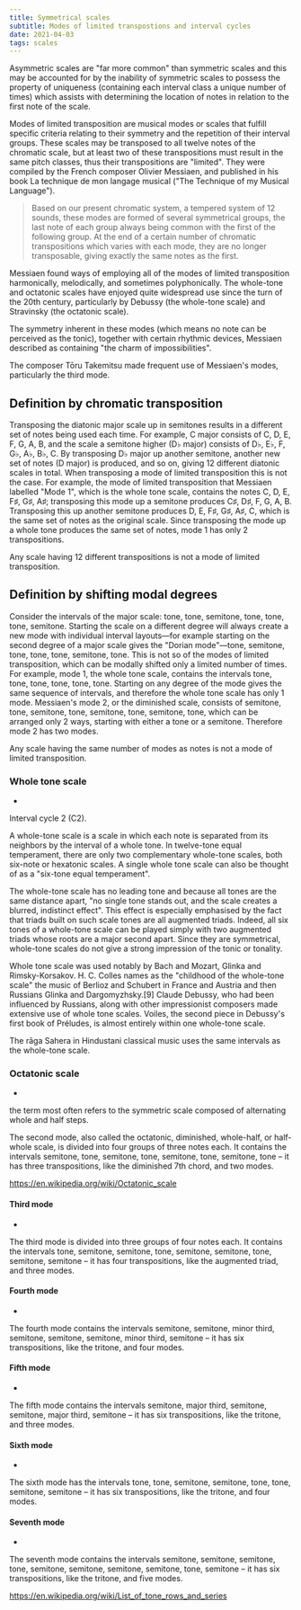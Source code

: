 ```yaml
---
title: Symmetrical scales
subtitle: Modes of limited transpostions and interval cycles
date: 2021-04-03
tags: scales
---
```


Asymmetric scales are "far more common" than symmetric scales and this may be accounted for by the inability of symmetric scales to possess the property of uniqueness (containing each interval class a unique number of times) which assists with determining the location of notes in relation to the first note of the scale.

Modes of limited transposition are musical modes or scales that fulfill specific criteria relating to their symmetry and the repetition of their interval groups. These scales may be transposed to all twelve notes of the chromatic scale, but at least two of these transpositions must result in the same pitch classes, thus their transpositions are "limited". They were compiled by the French composer Olivier Messiaen, and published in his book La technique de mon langage musical ("The Technique of my Musical Language"). 


>Based on our present chromatic system, a tempered system of 12 sounds, these modes are formed of several symmetrical groups, the last note of each group always being common with the first of the following group. At the end of a certain number of chromatic transpositions which varies with each mode, they are no longer transposable, giving exactly the same notes as the first.

Messiaen found ways of employing all of the modes of limited transposition harmonically, melodically, and sometimes polyphonically. The whole-tone and octatonic scales have enjoyed quite widespread use since the turn of the 20th century, particularly by Debussy (the whole-tone scale) and Stravinsky (the octatonic scale).

The symmetry inherent in these modes (which means no note can be perceived as the tonic), together with certain rhythmic devices, Messiaen described as containing "the charm of impossibilities".

The composer Tōru Takemitsu made frequent use of Messiaen's modes, particularly the third mode.

## Definition by chromatic transposition

Transposing the diatonic major scale up in semitones results in a different set of notes being used each time. For example, C major consists of C, D, E, F, G, A, B, and the scale a semitone higher (D♭ major) consists of D♭, E♭, F, G♭, A♭, B♭, C. By transposing D♭ major up another semitone, another new set of notes (D major) is produced, and so on, giving 12 different diatonic scales in total. When transposing a mode of limited transposition this is not the case. For example, the mode of limited transposition that Messiaen labelled "Mode 1", which is the whole tone scale, contains the notes C, D, E, F♯, G♯, A♯; transposing this mode up a semitone produces C♯, D♯, F, G, A, B. Transposing this up another semitone produces D, E, F♯, G♯, A♯, C, which is the same set of notes as the original scale. Since transposing the mode up a whole tone produces the same set of notes, mode 1 has only 2 transpositions.

Any scale having 12 different transpositions is not a mode of limited transposition.

## Definition by shifting modal degrees

Consider the intervals of the major scale: tone, tone, semitone, tone, tone, tone, semitone. Starting the scale on a different degree will always create a new mode with individual interval layouts—for example starting on the second degree of a major scale gives the "Dorian mode"—tone, semitone, tone, tone, tone, semitone, tone. This is not so of the modes of limited transposition, which can be modally shifted only a limited number of times. For example, mode 1, the whole tone scale, contains the intervals tone, tone, tone, tone, tone, tone. Starting on any degree of the mode gives the same sequence of intervals, and therefore the whole tone scale has only 1 mode. Messiaen's mode 2, or the diminished scale, consists of semitone, tone, semitone, tone, semitone, tone, semitone, tone, which can be arranged only 2 ways, starting with either a tone or a semitone. Therefore mode 2 has two modes.

Any scale having the same number of modes as notes is not a mode of limited transposition. 

### Whole tone scale

- <chroma-row :chroma="'101010101010'" />

Interval cycle 2 (C2).

A whole-tone scale is a scale in which each note is separated from its neighbors by the interval of a whole tone. In twelve-tone equal temperament, there are only two complementary whole-tone scales, both six-note or hexatonic scales. A single whole tone scale can also be thought of as a "six-tone equal temperament". 

The whole-tone scale has no leading tone and because all tones are the same distance apart, "no single tone stands out, and the scale creates a blurred, indistinct effect". This effect is especially emphasised by the fact that triads built on such scale tones are all augmented triads. Indeed, all six tones of a whole-tone scale can be played simply with two augmented triads whose roots are a major second apart. Since they are symmetrical, whole-tone scales do not give a strong impression of the tonic or tonality. 

Whole tone scale was used notably by Bach and Mozart, Glinka and Rimsky-Korsakov. H. C. Colles names as the "childhood of the whole-tone scale" the music of Berlioz and Schubert in France and Austria and then Russians Glinka and Dargomyzhsky.[9] Claude Debussy, who had been influenced by Russians, along with other impressionist composers made extensive use of whole tone scales. Voiles, the second piece in Debussy's first book of Préludes, is almost entirely within one whole-tone scale.

 The rāga Sahera in Hindustani classical music uses the same intervals as the whole-tone scale. 

 ### Octatonic scale

 - <chroma-row :chroma="'110110110110'" />

the term most often refers to the symmetric scale composed of alternating whole and half steps.

The second mode, also called the octatonic, diminished, whole-half, or half-whole scale, is divided into four groups of three notes each. It contains the intervals semitone, tone, semitone, tone, semitone, tone, semitone, tone – it has three transpositions, like the diminished 7th chord, and two modes.

https://en.wikipedia.org/wiki/Octatonic_scale

#### Third mode

 - <chroma-row :chroma="'101110111011'" />

The third mode is divided into three groups of four notes each. It contains the intervals tone, semitone, semitone, tone, semitone, semitone, tone, semitone, semitone – it has four transpositions, like the augmented triad, and three modes. 

#### Fourth mode

- <chroma-row :chroma="'111001111001'" />

The fourth mode contains the intervals semitone, semitone, minor third, semitone, semitone, semitone, minor third, semitone – it has six transpositions, like the tritone, and four modes. 

#### Fifth mode

- <chroma-row :chroma="'110001110001'" />

The fifth mode contains the intervals semitone, major third, semitone, semitone, major third, semitone – it has six transpositions, like the tritone, and three modes. 

#### Sixth mode

- <chroma-row :chroma="'101011101011'" />

The sixth mode has the intervals tone, tone, semitone, semitone, tone, tone, semitone, semitone – it has six transpositions, like the tritone, and four modes. 

#### Seventh mode

- <chroma-row :chroma="'111101111101'" />

The seventh mode contains the intervals semitone, semitone, semitone, tone, semitone, semitone, semitone, semitone, tone, semitone – it has six transpositions, like the tritone, and five modes. 


https://en.wikipedia.org/wiki/List_of_tone_rows_and_series